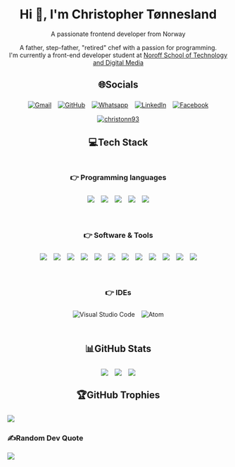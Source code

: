 <div style="margin-bottom: 25px;">
    <h1 align="center">Hi 👋, I'm Christopher Tønnesland</h1>
    <div align="center">
        <p>A passionate frontend developer from Norway</p>
        <p align="center">A  father, step-father, "retired" chef with a passion for programming.</br> I'm currently a front-end developer student at <a href="https://www.noroff.no">Noroff School of Technology and Digital Media</a></p>
    </div>
</div>

<div style="margin-bottom: 25px;">
<h2 align="center" style="margin-bottom: 25px;">🌐Socials</h2>
<div style="display: flex; gap: 15px; justify-content: center; flex-wrap: wrap;">
<a href="mailto:christopher.tonnesland@gmail.com"><img img src="https://img.shields.io/badge/gmail-%23EA4335.svg?style=plastic&logo=gmail&logoColor=white" alt="Gmail"/></a>
<a href="https://github.com/christonn"><img src="https://img.shields.io/badge/github-%23181717.svg?style=plastic&logo=github&logoColor=white" alt="GitHub"/></a>
<a href="https://wa.me/+4745481637"><img src="https://img.shields.io/badge/whatsapp-%2325D366.svg?style=plastic&logo=whatsapp&logoColor=white" alt="Whatsapp"/></a>
<a href="https://linkedin.com/in/christopher tønnesland"><img src="https://img.shields.io/badge/linkedin-%230A66C2.svg?style=plastic&logo=linkedin&logoColor=white" alt="LinkedIn"/></a>
<a href="https://www.facebook.com/7oSkaaa"><img src="https://img.shields.io/badge/facebook-%231877F2.svg?style=plastic&logo=facebook&logoColor=white" alt="Facebook"/></a>
<a href="https://codepen.io/christonn93" target="blank"><img src="https://img.shields.io/badge/Codepen-000000?style=plastic&logo=codepen&logoColor=white" alt="christonn93"/></a>
</div>
</div>

<div style="margin-bottom: 25px;">
<h2 align="center" style="margin-bottom: 25px;"> 💻Tech Stack</h2>
<div style="display: flex; gap: 15px; justify-content: center; flex-wrap: wrap;">

<div  align="center" style="margin-bottom: 25px;">
<h3  align="center" style="margin-bottom: 25px;">👉 Programming languages</h3>
<div style="display: flex; gap: 15px; justify-content: center; flex-wrap: wrap;">

<img src="https://img.shields.io/badge/css3-%231572B6.svg?style=plastic&logo=css3&logoColor=white" />
<img src="https://img.shields.io/badge/javascript-%23323330.svg?style=plastic&logo=javascript&logoColor=%23F7DF1E" />
<img src="https://img.shields.io/badge/html5-%23E34F26.svg?style=plastic&logo=html5&logoColor=white" />
<img src="https://img.shields.io/badge/php-%23777BB4.svg?style=plastic&logo=php&logoColor=white" />
<img src="https://img.shields.io/badge/markdown-%23000000.svg?style=plastic&logo=markdown&logoColor=white" />
</div>
</div>

<div  align="center" style="margin-bottom: 25px;">
<h3  align="center" style="margin-bottom: 25px;">👉 Software & Tools</h3>
    <div style="display: flex; gap: 15px; justify-content: center; flex-wrap: wrap;">
<img src="https://img.shields.io/badge/netlify-%23000000.svg?style=plastic&logo=netlify&logoColor=#00C7B7" />
<img src="https://img.shields.io/badge/figma-%23F24E1E.svg?style=plastic&logo=figma&logoColor=white" />
<img src="https://img.shields.io/badge/Adobe%20XD-470137?style=plastic&logo=Adobe%20XD&logoColor=#FF61F6" />
<img src="https://img.shields.io/badge/postgres-%23316192.svg?style=plastic&logo=postgresql&logoColor=white" />
<img src="https://img.shields.io/badge/Notion-%23000000.svg?style=plastic&logo=notion&logoColor=white" />
<img src="https://img.shields.io/badge/Postman-FF6C37?style=plastic&logo=postman&logoColor=white" />
<img src="https://img.shields.io/badge/Trello-%23026AA7.svg?style=plastic&logo=Trello&logoColor=white" />
<img src="https://img.shields.io/badge/express.js-%23404d59.svg?style=plastic&logo=express&logoColor=%2361DAFB" />
<img src="https://img.shields.io/badge/node.js-6DA55F?style=plastic&logo=node.js&logoColor=white" />
<img src="https://img.shields.io/badge/NPM-%23000000.svg?style=plastic&logo=npm&logoColor=white" />
<img src="https://img.shields.io/badge/sqlite-%2307405e.svg?style=plastic&logo=sqlite&logoColor=white" />
<img src="https://img.shields.io/badge/mysql-%2300f.svg?style=plastic&logo=mysql&logoColor=white" />
</div>
</div>

<div  align="center" style="margin-bottom: 25px;">
<h3  align="center" style="margin-bottom: 25px;">👉 IDEs</h3>
    <div style="display: flex; gap: 15px; justify-content: center; flex-wrap: wrap;">
<img alt="Visual Studio Code" src="https://img.shields.io/badge/Visual%20Studio%20Code-0078d7.svg?style=plastic&logo=visual-studio-code&logoColor=white">
<img alt="Atom" src="https://img.shields.io/badge/atom-%2366595C.svg?&style=plastic&logo=atom&logoColor=white" />

</div>
</div>

</div>

</div>

<div style="margin-bottom: 25px;">

<h2 align="center" style="margin-bottom: 25px;"> 📊GitHub Stats </h2>
 <div style="display: flex; gap: 15px; justify-content: center; flex-wrap: wrap;">
<img src="https://github-readme-stats.vercel.app/api?username=Christonn93&theme=monokai&hide_border=true&include_all_commits=false&count_private=false"/>
<img src="https://github-readme-streak-stats.herokuapp.com/?user=Christonn93&theme=monokai&hide_border=true">
<img src="https://github-readme-stats.vercel.app/api/top-langs/?username=Christonn93&theme=monokai&hide_border=true&include_all_commits=false&count_private=false&layout=compact">
</div>
</div>

<div style="margin-bottom: 25px;">

<h2 align="center" style="margin-bottom: 25px;">  🏆GitHub Trophies</h2>
<img src="https://github-profile-trophy.vercel.app/?username=Christonn93&theme=monokai&no-frame=true&no-bg=true&margin-w=4">

</div>

<div style="margin-bottom: 25px;">

### ✍️Random Dev Quote
![](https://quotes-github-readme.vercel.app/api?type=horizontal&theme=dark)

</div>
